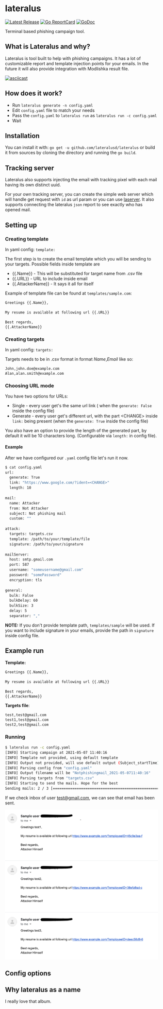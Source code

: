 # lateralus

[![Latest Release](https://img.shields.io/github/release/lateralusd/lateralus.svg)](https://github.com/lateralusd/lateralus/releases)
[![Go ReportCard](https://goreportcard.com/badge/lateralusd/lateralus)](https://goreportcard.com/report/lateralusd/lateralus)
[![GoDoc](https://godoc.org/github.com/golang/gddo?status.svg)](https://pkg.go.dev/github.com/lateralusd/lateralus)

Terminal based phishing campaign tool.

## What is Lateralus and why?

Lateralus is tool built to help with phishing campaigns. It has a lot of customizable report and template injection points for your emails. In the future it will also provide integration with Modlishka result file.

[![asciicast](https://asciinema.org/a/412559.svg)](https://asciinema.org/a/412559)

## How does it work?
* Run ```lateralus generate -n config.yaml```
* Edit `config.yaml` file to match your needs
* Pass the `config.yaml` to `lateralus run` as `lateralus run -c config.yaml`
* Wait

## Installation

You can install it with: `go get -u github.com/lateralusd/lateralus` or build it from sources by cloning the directory and running the `go build`.

## Tracking server
Lateralus also supports injecting the email with tracking pixel with each mail having its own distinct uuid.

For your own tracking server, you can create the simple web server which will handle get request with `id` as url param or you can use [laserver](https://github.com/lateralusd/laserver). It also supports connecting the lateralus `json` report to see exactly who has opened mail.

## Setting up

### Creating template

In yaml config: `template: `

The first step is to create the email template which you will be sending to your targets. Possible fields inside template are

* {{.Name}} - This will be substituted for target name from .csv file
* {{.URL}} - URL to include inside email
* {{.AttackerName}} - It says it all for itself

Example of template file can be found at `templates/sample.com`:
```
Greetings {{.Name}},

My resume is available at following url {{.URL}}

Best regards,
{{.AttackerName}}
```

### Creating targets

In yaml config: `targets:`

Targets needs to be in .csv format in format _Name_,_Email_ like so:
```
John,john.doe@example.com
Alan,alan.smith@example.com
```

### Choosing URL mode

You have two options for URLs:
* Single - every user get's the same url link ( when the `generate: False` inside the config file)
* Generate - every user get's different url, with the part \<CHANGE\> inside `link:` being present (when the `generate: True` inside the config file)

You also have an option to provide the length of the generated part, by default it will be 10 characters long. (Configurable via `length:` in config file).

#### Example

After we have configured our `.yaml` config file let's run it now.

```bash
$ cat config.yaml
url:
  generate: True
  link: "https://www.google.com/?ident=<CHANGE>"
  length: 10
  
mail:
  name: Attacker
  from: Not Attacker
  subject: Not phishing mail
  custom: ""
  
attack:
  targets: targets.csv
  template: /path/to/your/template/file
  signature: /path/to/your/signature
  
mailServer:
  host: smtp.gmail.com
  port: 587
  username: "someusername@gmail.com"
  password: "somePassword"
  encryption: tls

general:
  bulk: False
  bulkDelay: 60
  bulkSize: 3
  delay: 5
  separator: ","
```

__NOTE:__ If you don't provide template path, `templates/sample` will be used. If you want to include signature in your emails, provide the path in `signature` inside config file.


## Example run

**Template:**
```
Greetings {{.Name}},

My resume is available at following url {{.URL}}

Best regards,
{{.AttackerName}}
```

**Targets file**:
```
test,test@gmail.com
test1,test@gmail.com
test2,test@gmail.com
```

### Running

```bash
$ lateralus run -c config.yaml
[INFO] Starting campaign at 2021-05-07 11:40:16
[INFO] Template not provided, using default template
[INFO] Output not provided, will use default output (Subject_startTime)
[INFO] Parsing config from "config.yaml"
[INFO] Output filename will be "Notphishingmail_2021-05-0711:40:16"
[INFO] Parsing targets from "targets.csv"
[INFO] Starting to send the mails. Hope for the best
Sending mails: 2 / 3 [===============================================================================>_______________________________________] 1 mail/s 66.67%
```

If we check inbox of user test@gmail.com, we can see that email has been sent.

![Mail](mailbox.png)

## Config options

## Why lateralus as a name
I really love that album.
